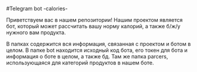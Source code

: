 #Telegram bot -calories-

Приветствуем вас в нашем репозитории! Нашим проектом является бот, который может рассчитать вашу норму калорий, а также б/ж/у нужного вам продукта.

В папках содержится вся информация, связанная с проектом и ботом в целом. В папке bot находится исходный код бота, его токен для бота и информация о боте в целом, а также бд. Там же папка parcers, использующаяся для категорий продуктов в нашем боте.
